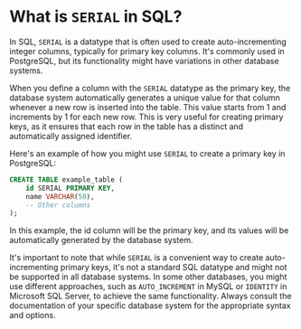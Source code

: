 # What is `SERIAL` in SQL?

In SQL, `SERIAL` is a datatype that is often used to create auto-incrementing
integer columns, typically for primary key columns. It's commonly used in
PostgreSQL, but its functionality might have variations in other database
systems.

When you define a column with the `SERIAL` datatype as the primary key, the
database system automatically generates a unique value for that column whenever
a new row is inserted into the table. This value starts from 1 and increments by
1 for each new row. This is very useful for creating primary keys, as it ensures
that each row in the table has a distinct and automatically assigned identifier.

Here's an example of how you might use `SERIAL` to create a primary key in
PostgreSQL:

```sql
CREATE TABLE example_table (
    id SERIAL PRIMARY KEY,
    name VARCHAR(50),
    -- Other columns
);
```

In this example, the id column will be the primary key, and its values will be
automatically generated by the database system.

It's important to note that while `SERIAL` is a convenient way to create
auto-incrementing primary keys, it's not a standard SQL datatype and might not
be supported in all database systems. In some other databases, you might use
different approaches, such as `AUTO_INCREMENT` in MySQL or `IDENTITY` in
Microsoft SQL Server, to achieve the same functionality. Always consult the
documentation of your specific database system for the appropriate syntax and
options.
